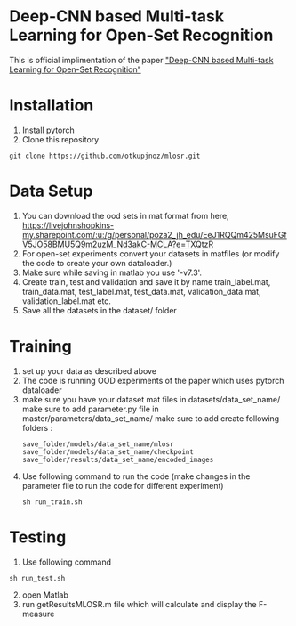 # Deep-CNN based Multi-task Learning for Open-Set Recognition

This is official implimentation of the paper ["Deep-CNN based Multi-task Learning for Open-Set Recognition"](https://arxiv.org/pdf/1903.03161.pdf)

# Installation
1. Install pytorch
2. Clone this repository
  ```Shell
  git clone https://github.com/otkupjnoz/mlosr.git
  ```

# Data Setup
1. You can download the ood sets in mat format from here, 
https://livejohnshopkins-my.sharepoint.com/:u:/g/personal/poza2_jh_edu/EeJ1RQQm425MsuFGfV5JO58BMU5Q9m2uzM_Nd3akC-MCLA?e=TXQtzR
2. For open-set experiments convert your datasets in matfiles (or modify the code to create your own dataloader.)
3. Make sure while saving in matlab you use '-v7.3'.
4. Create train, test and validation and save it by name 
   train_label.mat, train_data.mat, test_label.mat, test_data.mat, validation_data.mat, validation_label.mat etc.
5. Save all the datasets in the dataset/ folder

# Training
1. set up your data as described above
2. The code is running OOD experiments of the paper which uses pytorch dataloader
3. make sure you have your dataset mat files in datasets/data_set_name/
   make sure to add parameter.py file in master/parameters/data_set_name/
   make sure to add create following folders :
   ```Shell
   save_folder/models/data_set_name/mlosr
   save_folder/models/data_set_name/checkpoint
   save_folder/results/data_set_name/encoded_images
   ```
4. Use following command to run the code (make changes in the parameter file to run the code for different experiment)
   ```Shell
   sh run_train.sh
   ```
  
# Testing
1. Use following command
  ```Shell
  sh run_test.sh
  ```
2. open Matlab
3. run getResultsMLOSR.m file which will calculate and display the F-measure


